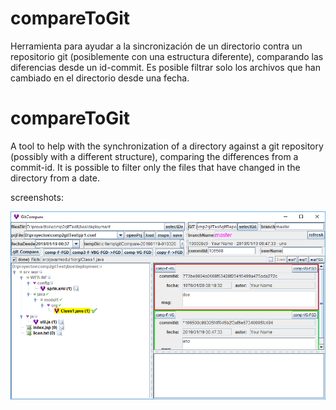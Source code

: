 # compareToGit

Herramienta para ayudar a la sincronización de un directorio contra un repositorio git (posiblemente con una estructura diferente), comparando las diferencias desde un id-commit.
Es posible filtrar solo los archivos que han cambiado en el directorio desde una fecha.





# compareToGit

A tool to help with the synchronization of a directory against a git repository (possibly with a different structure), comparing the differences from a commit-id.
It is possible to filter only the files that have changed in the directory from a date.



screenshots:

![Screenshot comp2git](sample-comp2git.png)